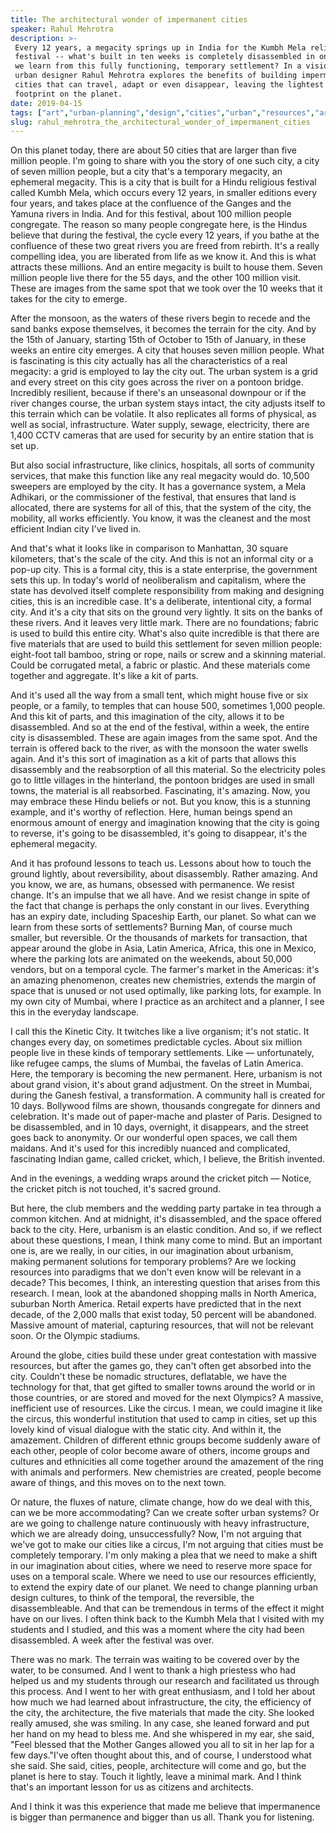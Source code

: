 ```yaml
---
title: The architectural wonder of impermanent cities
speaker: Rahul Mehrotra
description: >-
 Every 12 years, a megacity springs up in India for the Kumbh Mela religious
 festival -- what's built in ten weeks is completely disassembled in one. What can
 we learn from this fully functioning, temporary settlement? In a visionary talk,
 urban designer Rahul Mehrotra explores the benefits of building impermanent
 cities that can travel, adapt or even disappear, leaving the lightest possible
 footprint on the planet.
date: 2019-04-15
tags: ["art","urban-planning","design","cities","urban","resources","architecture","sustainability"]
slug: rahul_mehrotra_the_architectural_wonder_of_impermanent_cities
---
```


On this planet today, there are about 50 cities that are larger than five million people.
I'm going to share with you the story of one such city, a city of seven million people,
but a city that's a temporary megacity, an ephemeral megacity. This is a city that is
built for a Hindu religious festival called Kumbh Mela, which occurs every 12 years, in
smaller editions every four years, and takes place at the confluence of the Ganges and the
Yamuna rivers in India. And for this festival, about 100 million people congregate. The
reason so many people congregate here, is the Hindus believe that during the festival, the
cycle every 12 years, if you bathe at the confluence of these two great rivers you are
freed from rebirth. It's a really compelling idea, you are liberated from life as we know
it. And this is what attracts these millions. And an entire megacity is built to house
them. Seven million people live there for the 55 days, and the other 100 million
visit. These are images from the same spot that we took over the 10 weeks that it takes for
the city to emerge.

After the monsoon, as the waters of these rivers begin to recede and the sand banks expose
themselves, it becomes the terrain for the city. And by the 15th of January, starting 15th
of October to 15th of January, in these weeks an entire city emerges. A city that houses
seven million people. What is fascinating is this city actually has all the characteristics
of a real megacity: a grid is employed to lay the city out. The urban system is a grid and
every street on this city goes across the river on a pontoon bridge. Incredibly resilient,
because if there's an unseasonal downpour or if the river changes course, the urban system
stays intact, the city adjusts itself to this terrain which can be volatile. It also
replicates all forms of physical, as well as social, infrastructure. Water supply, sewage,
electricity, there are 1,400 CCTV cameras that are used for security by an entire station
that is set up.

But also social infrastructure, like clinics, hospitals, all sorts of community services,
that make this function like any real megacity would do. 10,500 sweepers are employed by
the city. It has a governance system, a Mela Adhikari, or the commissioner of the
festival, that ensures that land is allocated, there are systems for all of this, that the
system of the city, the mobility, all works efficiently. You know, it was the cleanest and
the most efficient Indian city I've lived in.

And that's what it looks like in comparison to Manhattan, 30 square kilometers, that's the
scale of the city. And this is not an informal city or a pop-up city. This is a formal
city, this is a state enterprise, the government sets this up. In today's world of
neoliberalism and capitalism, where the state has devolved itself complete responsibility
from making and designing cities, this is an incredible case. It's a deliberate,
intentional city, a formal city. And it's a city that sits on the ground very lightly. It
sits on the banks of these rivers. And it leaves very little mark. There are no
foundations; fabric is used to build this entire city. What's also quite incredible is
that there are five materials that are used to build this settlement for seven million
people: eight-foot tall bamboo, string or rope, nails or screw and a skinning material.
Could be corrugated metal, a fabric or plastic. And these materials come together and
aggregate. It's like a kit of parts.

And it's used all the way from a small tent, which might house five or six people, or a
family, to temples that can house 500, sometimes 1,000 people. And this kit of parts, and
this imagination of the city, allows it to be disassembled. And so at the end of the
festival, within a week, the entire city is disassembled. These are again images from the
same spot. And the terrain is offered back to the river, as with the monsoon the water
swells again. And it's this sort of imagination as a kit of parts that allows this
disassembly and the reabsorption of all this material. So the electricity poles go to
little villages in the hinterland, the pontoon bridges are used in small towns, the
material is all reabsorbed. Fascinating, it's amazing. Now, you may embrace these Hindu
beliefs or not. But you know, this is a stunning example, and it's worthy of reflection.
Here, human beings spend an enormous amount of energy and imagination knowing that the
city is going to reverse, it's going to be disassembled, it's going to disappear, it's the
ephemeral megacity.

And it has profound lessons to teach us. Lessons about how to touch the ground lightly,
about reversibility, about disassembly. Rather amazing. And you know, we are, as humans,
obsessed with permanence. We resist change. It's an impulse that we all have. And we
resist change in spite of the fact that change is perhaps the only constant in our lives.
Everything has an expiry date, including Spaceship Earth, our planet. So what can we learn
from these sorts of settlements? Burning Man, of course much smaller, but reversible. Or
the thousands of markets for transaction, that appear around the globe in Asia, Latin
America, Africa, this one in Mexico, where the parking lots are animated on the weekends,
about 50,000 vendors, but on a temporal cycle. The farmer's market in the Americas: it's
an amazing phenomenon, creates new chemistries, extends the margin of space that is unused
or not used optimally, like parking lots, for example. In my own city of Mumbai, where I
practice as an architect and a planner, I see this in the everyday landscape.

I call this the Kinetic City. It twitches like a live organism; it's not static. It
changes every day, on sometimes predictable cycles. About six million people live in these
kinds of temporary settlements. Like — unfortunately, like refugee camps, the slums of
Mumbai, the favelas of Latin America. Here, the temporary is becoming the new permanent.
Here, urbanism is not about grand vision, it's about grand adjustment. On the street in
Mumbai, during the Ganesh festival, a transformation. A community hall is created for 10
days. Bollywood films are shown, thousands congregate for dinners and celebration. It's
made out of paper-mache and plaster of Paris. Designed to be disassembled, and in 10 days,
overnight, it disappears, and the street goes back to anonymity. Or our wonderful open
spaces, we call them maidans. And it's used for this incredibly nuanced and complicated,
fascinating Indian game, called cricket, which, I believe, the British
invented.

And in the evenings, a wedding wraps around the cricket pitch — Notice, the cricket pitch
is not touched, it's sacred ground.

But here, the club members and the wedding party partake in tea through a common kitchen.
And at midnight, it's disassembled, and the space offered back to the city. Here, urbanism
is an elastic condition. And so, if we reflect about these questions, I mean, I think many
come to mind. But an important one is, are we really, in our cities, in our imagination
about urbanism, making permanent solutions for temporary problems? Are we locking
resources into paradigms that we don't even know will be relevant in a decade? This
becomes, I think, an interesting question that arises from this research. I mean, look at
the abandoned shopping malls in North America, suburban North America. Retail experts have
predicted that in the next decade, of the 2,000 malls that exist today, 50 percent will be
abandoned. Massive amount of material, capturing resources, that will not be relevant
soon. Or the Olympic stadiums.

Around the globe, cities build these under great contestation with massive resources, but
after the games go, they can't often get absorbed into the city. Couldn't these be nomadic
structures, deflatable, we have the technology for that, that get gifted to smaller towns
around the world or in those countries, or are stored and moved for the next Olympics? A
massive, inefficient use of resources. Like the circus. I mean, we could imagine it like
the circus, this wonderful institution that used to camp in cities, set up this lovely
kind of visual dialogue with the static city. And within it, the amazement. Children of
different ethnic groups become suddenly aware of each other, people of color become aware
of others, income groups and cultures and ethnicities all come together around the
amazement of the ring with animals and performers. New chemistries are created, people
become aware of things, and this moves on to the next town.

Or nature, the fluxes of nature, climate change, how do we deal with this, can we be more
accommodating? Can we create softer urban systems? Or are we going to challenge nature
continuously with heavy infrastructure, which we are already doing, unsuccessfully? Now,
I'm not arguing that we've got to make our cities like a circus, I'm not arguing that
cities must be completely temporary. I'm only making a plea that we need to make a shift
in our imagination about cities, where we need to reserve more space for uses on a
temporal scale. Where we need to use our resources efficiently, to extend the expiry date
of our planet. We need to change planning urban design cultures, to think of the temporal,
the reversible, the disassembleable. And that can be tremendous in terms of the effect it
might have on our lives. I often think back to the Kumbh Mela that I visited with my
students and I studied, and this was a moment where the city had been disassembled. A week
after the festival was over.

There was no mark. The terrain was waiting to be covered over by the water, to be
consumed. And I went to thank a high priestess who had helped us and my students through
our research and facilitated us through this process. And I went to her with great
enthusiasm, and I told her about how much we had learned about infrastructure, the city,
the efficiency of the city, the architecture, the five materials that made the city. She
looked really amused, she was smiling. In any case, she leaned forward and put her hand on
my head to bless me. And she whispered in my ear, she said, "Feel blessed that the Mother
Ganges allowed you all to sit in her lap for a few days."I've often thought about this,
and of course, I understood what she said. She said, cities, people, architecture will
come and go, but the planet is here to stay. Touch it lightly, leave a minimal mark. And I
think that's an important lesson for us as citizens and architects.

And I think it was this experience that made me believe that impermanence is bigger than
permanence and bigger than us all. Thank you for listening.

<!--
ad_duration=3.33
comment_count=20
event="TED2019"
external_start_time=0
has_talk_citation=0
intro_duration=11.82
is_subtitle_required="False"
is_talk_featured="True"
language="en"
language_swap="False"
native_language="en"
number_of_related_talks=6
number_of_speakers=1
number_of_subtitled_videos=16
number_of_tags=8
number_of_talk_download_languages=16
number_of_talk_more_resources=1
number_of_talk_recommendations=0
number_of_talks_take_actions=1
post_ad_duration=0.83
published_timestamp="2019-07-22 14:52:10"
recording_date="2019-04-15"
speaker_description="Architect, urbanist"
speaker_is_published=1
speaker_name="Rahul Mehrotra"
talk_name="The architectural wonder of impermanent cities"
talks_tags=["art","urban-planning","design","cities","urban","resources","architecture","sustainability"]
url_audio="https://download.ted.com/talks/RahulMehrotra_2019.mp3?apikey=acme-roadrunner"
url_photo_speaker="https://pe.tedcdn.com/images/ted/cb7a905bd1e3de5f246699fa87cf0287d9dd8990_254x191.jpg"
url_photo_talk="https://s3.amazonaws.com/talkstar-photos/uploads/ac6c2e92-a784-4966-862b-ce0c844805cf/RahulMehrota_2019-embed.jpg"
url_webpage="https://www.ted.com/talks/rahul_mehrotra_the_architectural_wonder_of_impermanent_cities"
video_type_name="TED Stage Talk"
-->